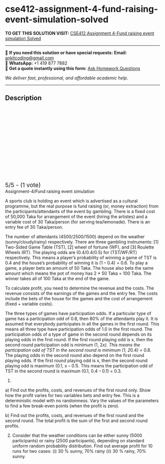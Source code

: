 # cse412-assignment-4-fund-raising-event-simulation-solved
**TO GET THIS SOLUTION VISIT:** [CSE412 Assignment 4-Fund raising event simulation Solved](https://www.ankitcodinghub.com/product/cse-412-solved/)


---

📩 **If you need this solution or have special requests:** **Email:** ankitcoding@gmail.com  
📱 **WhatsApp:** +1 419 877 7882  
📄 **Get a quote instantly using this form:** [Ask Homework Questions](https://www.ankitcodinghub.com/services/ask-homework-questions/)

*We deliver fast, professional, and affordable academic help.*

---

<h2>Description</h2>



<div class="kk-star-ratings kksr-auto kksr-align-center kksr-valign-top" data-payload="{&quot;align&quot;:&quot;center&quot;,&quot;id&quot;:&quot;112786&quot;,&quot;slug&quot;:&quot;default&quot;,&quot;valign&quot;:&quot;top&quot;,&quot;ignore&quot;:&quot;&quot;,&quot;reference&quot;:&quot;auto&quot;,&quot;class&quot;:&quot;&quot;,&quot;count&quot;:&quot;1&quot;,&quot;legendonly&quot;:&quot;&quot;,&quot;readonly&quot;:&quot;&quot;,&quot;score&quot;:&quot;5&quot;,&quot;starsonly&quot;:&quot;&quot;,&quot;best&quot;:&quot;5&quot;,&quot;gap&quot;:&quot;4&quot;,&quot;greet&quot;:&quot;Rate this product&quot;,&quot;legend&quot;:&quot;5\/5 - (1 vote)&quot;,&quot;size&quot;:&quot;24&quot;,&quot;title&quot;:&quot;CSE412 Assignment 4-Fund raising event simulation Solved&quot;,&quot;width&quot;:&quot;138&quot;,&quot;_legend&quot;:&quot;{score}\/{best} - ({count} {votes})&quot;,&quot;font_factor&quot;:&quot;1.25&quot;}">

<div class="kksr-stars">

<div class="kksr-stars-inactive">
            <div class="kksr-star" data-star="1" style="padding-right: 4px">


<div class="kksr-icon" style="width: 24px; height: 24px;"></div>
        </div>
            <div class="kksr-star" data-star="2" style="padding-right: 4px">


<div class="kksr-icon" style="width: 24px; height: 24px;"></div>
        </div>
            <div class="kksr-star" data-star="3" style="padding-right: 4px">


<div class="kksr-icon" style="width: 24px; height: 24px;"></div>
        </div>
            <div class="kksr-star" data-star="4" style="padding-right: 4px">


<div class="kksr-icon" style="width: 24px; height: 24px;"></div>
        </div>
            <div class="kksr-star" data-star="5" style="padding-right: 4px">


<div class="kksr-icon" style="width: 24px; height: 24px;"></div>
        </div>
    </div>

<div class="kksr-stars-active" style="width: 138px;">
            <div class="kksr-star" style="padding-right: 4px">


<div class="kksr-icon" style="width: 24px; height: 24px;"></div>
        </div>
            <div class="kksr-star" style="padding-right: 4px">


<div class="kksr-icon" style="width: 24px; height: 24px;"></div>
        </div>
            <div class="kksr-star" style="padding-right: 4px">


<div class="kksr-icon" style="width: 24px; height: 24px;"></div>
        </div>
            <div class="kksr-star" style="padding-right: 4px">


<div class="kksr-icon" style="width: 24px; height: 24px;"></div>
        </div>
            <div class="kksr-star" style="padding-right: 4px">


<div class="kksr-icon" style="width: 24px; height: 24px;"></div>
        </div>
    </div>
</div>


<div class="kksr-legend" style="font-size: 19.2px;">
            5/5 - (1 vote)    </div>
    </div>
Assignment-4/Fund raising event simulation

A sports club is holding an event which is advertised as a cultural programme, but the real purpose is fund raising (or, money extraction) from the participants/attendants of the event by gambling. There is a fixed cost of 50,000 Taka for arrangement of the event (hiring the artistes) and a variable cost of 30 Taka/person (for serving tea/lemonade). There is an entry fee of 30 Taka/person.

The number of attendants (4500/2500/1500) depend on the weather (sunny/cloudy/rainy) respectively. There are three gambling instruments: [1] Two-Sided Game Table (TST), [2] wheel of fortune (WF), and [3] Roulette Wheels (RT). The playing odds are (0.4/0.4/0.5) for (TST/WF/RT) respectively. This means a player’s probability of winning a game of TST is 0.4 and the house’s probability of winning it is (1 – 0.4) = 0.6. To play a game, a player bets an amount of 50 Taka. The house also bets the same amount which means the pot of money has 2 * 50 Taka = 100 Taka. The winner takes all of 100 Taka at the end of the game.

To calculate profit, you need to determine the revenue and the costs. The revenue consists of the earnings of the games and the entry fee. The costs include the bets of the house for the games and the cost of arrangement (fixed + variable costs).

The three types of games have participation odds. If a particular type of game has a participation odd of 0.8, then 80% of the attendants play it. It is assumed that everybody participates in all the games in the first round. This means all three type have participation odds of 1.0 in the first round. The participation odds of a type of game in the second round depends on its playing odds in the first round. If the first round playing odd is x, then the second round participation odd is minimum (1, 2*x). This means the participation odd of TST in the second round is minimum (1, 2*0.4) = 0.8. The playing odds in the second round also depend on the first round playing odds. If the first round playing odd is x, then the second round playing odd is maximum (0.1, x – 0.1). This means the participation odd of TST in the second round is maximum (0.1, 0.4 – 0.1) = 0.3.

1.

a) Find out the profits, costs, and revenues of the first round only. Show how the profit varies for two variables bets and entry fee. This is a deterministic model with no randomness. Vary the values of the parameters to find a few break-even points (when the profit is zero).

b) Find out the profits, costs, and revenues of the first round and the second round. The total profit is the sum of the first and second round profits.

2. Consider that the weather conditions can be either sunny (5000 participants) or rainy (2500 participants), depending on standard uniform random probability distribution. Find out average profit for 10 runs for two cases: (i) 30 % sunny, 70% rainy (ii) 30 % rainy, 70% sunny.
